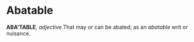 # Abatable

**ABA'TABLE**, _adjective_ That may or can be abated; as an _abatable_ writ or nuisance.